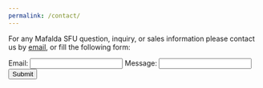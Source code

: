 ```yaml
---
permalink: /contact/
---
```


For any Mafalda SFU question, inquiry, or sales information please contact us by
[email](mailto:info@mafalda.io), or fill the following form:

<form id="my-form" action="https://formspree.io/f/xqkonqqq" method="POST">
  <label>Email:</label>
  <input type="email" name="email" />
  <label>Message:</label>
  <input type="text" name="message" />
  <button id="my-form-button">Submit</button>
  <p id="my-form-status"></p>
</form>

<script>
  const form = document.getElementById("my-form");

  function handleSubmit(event) {
    event.preventDefault();

    const status = document.getElementById("my-form-status");
    const data = new FormData(event.target);

    void fetch(event.target.action, {
      method: form.method,
      body: data,
      headers: {
        'Accept': 'application/json'
      }
    }).then(response => {
      if (response.ok) {
        status.innerHTML = "Thanks for your submission!";
        form.reset()
        return
      }

      return response.json().then(data => {
        throw Object.hasOwn(data, 'errors')
          ? data["errors"].map(error => error["message"]).join(", ")
          : "Oops! There was a problem submitting your form: " + data
      })
    }).catch(error => {
      status.innerHTML = error
    });
  }

  form.addEventListener("submit", handleSubmit)
</script>
